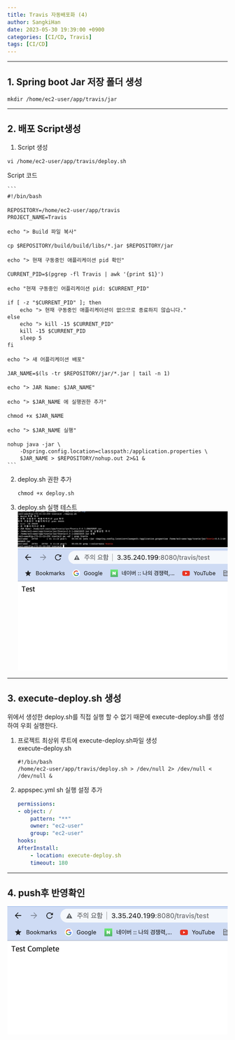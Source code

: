 ```yaml
---
title: Travis 자동배포화 (4)
author: SangkiHan
date: 2023-05-30 19:39:00 +0900
categories: [CI/CD, Travis]
tags: [CI/CD]
---
```

------------

## 1.  Spring boot Jar 저장 폴더 생성
```
mkdir /home/ec2-user/app/travis/jar
```

------------
## 2.  배포 Script생성
1.  Script 생성
```
vi /home/ec2-user/app/travis/deploy.sh
```
Script 코드

    ```
    #!/bin/bash
    
    REPOSITORY=/home/ec2-user/app/travis
    PROJECT_NAME=Travis

    echo "> Build 파일 복사"

    cp $REPOSITORY/build/build/libs/*.jar $REPOSITORY/jar

    echo "> 현재 구동중인 애플리케이션 pid 확인"

    CURRENT_PID=$(pgrep -fl Travis | awk '{print $1}')

    echo "현재 구동중인 어플리케이션 pid: $CURRENT_PID"

    if [ -z "$CURRENT_PID" ]; then
        echo "> 현재 구동중인 애플리케이션이 없으므로 종료하지 않습니다."
    else
        echo "> kill -15 $CURRENT_PID"
        kill -15 $CURRENT_PID
        sleep 5
    fi

    echo "> 새 어플리케이션 배포"

    JAR_NAME=$(ls -tr $REPOSITORY/jar/*.jar | tail -n 1)

    echo "> JAR Name: $JAR_NAME"

    echo "> $JAR_NAME 에 실행권한 추가"

    chmod +x $JAR_NAME

    echo "> $JAR_NAME 실행"

    nohup java -jar \
        -Dspring.config.location=classpath:/application.properties \
        $JAR_NAME > $REPOSITORY/nohup.out 2>&1 &
    ```

2.  deploy.sh 권한 추가
    ```
    chmod +x deploy.sh  
    ```
3.  deploy.sh 실행 테스트
![Traivis](/assets/img/post/2023-05-30-travis-4/travis-1.png)
![Traivis](/assets/img/post/2023-05-30-travis-4/travis-2.png)

------------
## 3. execute-deploy.sh  생성  
위에서 생성한 deploy.sh를 직접 실행 할 수 없기 때문에 execute-deploy.sh를 생성하여 우회 실행한다.

1.  프로젝트 최상위 루트에 execute-deploy.sh파일 생성  
    execute-deploy.sh
    ``` 
    #!/bin/bash
    /home/ec2-user/app/travis/deploy.sh > /dev/null 2> /dev/null < /dev/null &
    ```

2. appspec.yml sh 실행 설정 추가

    ``` yml
    permissions:
    - object: /
        pattern: "**"
        owner: "ec2-user"
        group: "ec2-user"
    hooks:
    AfterInstall:
        - location: execute-deploy.sh
        timeout: 180
    ```
    
------------
## 4. push후 반영확인
![Traivis](/assets/img/post/2023-05-30-travis-4/travis-3.png)